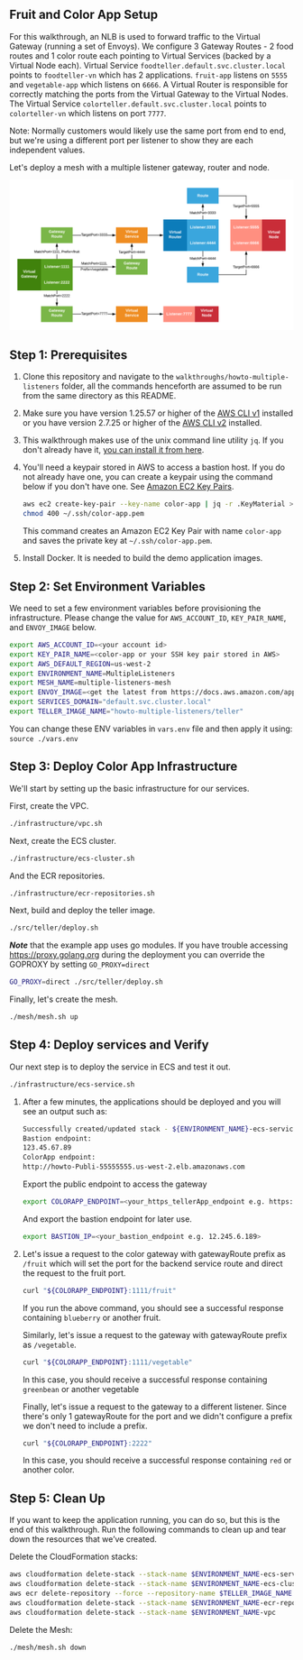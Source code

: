 ## Fruit and Color App Setup
For this walkthrough, an NLB is used to forward traffic to the Virtual Gateway (running a set of Envoys). 
We configure 3 Gateway Routes - 2 food routes and 1 color route each pointing to Virtual Services (backed by a Virtual Node each). 
Virtual Service `foodteller.default.svc.cluster.local` points to `foodteller-vn` which has 2 applications. `fruit-app` listens on `5555` and `vegetable-app` which listens on `6666`. A Virtual Router is responsible for correctly matching the ports from the Virtual Gateway to the Virtual Nodes.
The Virtual Service `colorteller.default.svc.cluster.local` points to `colorteller-vn` which listens on port `7777`.

Note: Normally customers would likely use the same port from end to end, but we're using a different port per listener to show they are each independent values.

Let's deploy a mesh with a multiple listener gateway, router and node.

![System Diagram](./howto-multiple-listeners.png "System Diagram")

## Step 1: Prerequisites

1. Clone this repository and navigate to the `walkthroughs/howto-multiple-listeners` folder, all the commands henceforth are assumed to be run from the same directory as this README.
2. Make sure you have version 1.25.57 or higher of the [AWS CLI v1](https://docs.aws.amazon.com/cli/latest/userguide/install-cliv1.html) installed or you have version 2.7.25 or higher of the [AWS CLI v2](https://docs.aws.amazon.com/cli/latest/userguide/install-cliv2.html) installed.
3. This walkthrough makes use of the unix command line utility `jq`. If you don't already have it, [you can install it from here](https://stedolan.github.io/jq/).
4. You'll need a keypair stored in AWS to access a bastion host.
   If you do not already have one, you can create a keypair using the command below if you don't have one. See [Amazon EC2 Key Pairs](https://docs.aws.amazon.com/AWSEC2/latest/UserGuide/ec2-key-pairs.html).

    ```bash
    aws ec2 create-key-pair --key-name color-app | jq -r .KeyMaterial > ~/.ssh/color-app.pem
    chmod 400 ~/.ssh/color-app.pem
    ```

    This command creates an Amazon EC2 Key Pair with name `color-app` and saves the private key at `~/.ssh/color-app.pem`.
5. Install Docker. It is needed to build the demo application images.

## Step 2: Set Environment Variables
We need to set a few environment variables before provisioning the infrastructure.
Please change the value for `AWS_ACCOUNT_ID`, `KEY_PAIR_NAME`, and `ENVOY_IMAGE` below.

```bash
export AWS_ACCOUNT_ID=<your account id>
export KEY_PAIR_NAME=<color-app or your SSH key pair stored in AWS>
export AWS_DEFAULT_REGION=us-west-2
export ENVIRONMENT_NAME=MultipleListeners
export MESH_NAME=multiple-listeners-mesh
export ENVOY_IMAGE=<get the latest from https://docs.aws.amazon.com/app-mesh/latest/userguide/envoy.html>
export SERVICES_DOMAIN="default.svc.cluster.local"
export TELLER_IMAGE_NAME="howto-multiple-listeners/teller"
```

You can change these ENV variables in `vars.env` file and then apply it using: 
`source ./vars.env`


## Step 3: Deploy Color App Infrastructure

We'll start by setting up the basic infrastructure for our services.

First, create the VPC.

```bash
./infrastructure/vpc.sh
```

Next, create the ECS cluster.

```bash
./infrastructure/ecs-cluster.sh
```

And the ECR repositories.

```bash
./infrastructure/ecr-repositories.sh
```

Next, build and deploy the teller image.

```bash
./src/teller/deploy.sh
```

**_Note_** that the example app uses go modules. If you have trouble accessing https://proxy.golang.org during the deployment you can override the GOPROXY by setting `GO_PROXY=direct`

```bash
GO_PROXY=direct ./src/teller/deploy.sh
```

Finally, let's create the mesh.

```bash
./mesh/mesh.sh up
```


## Step 4: Deploy services and Verify

Our next step is to deploy the service in ECS and test it out.

```bash
./infrastructure/ecs-service.sh
```

1. After a few minutes, the applications should be deployed and you will see an output such as:

	```bash
	Successfully created/updated stack - ${ENVIRONMENT_NAME}-ecs-service
	Bastion endpoint:
	123.45.67.89
	ColorApp endpoint:
	http://howto-Publi-55555555.us-west-2.elb.amazonaws.com
	```

	Export the public endpoint to access the gateway

	```bash
	export COLORAPP_ENDPOINT=<your_https_tellerApp_endpoint e.g. https://howto-Publi-55555555.us-west-2.elb.amazonaws.com>
	```
	And export the bastion endpoint for later use.

	```bash
	export BASTION_IP=<your_bastion_endpoint e.g. 12.245.6.189>
	```

2. Let's issue a request to the color gateway with gatewayRoute prefix as `/fruit` which will set the port for the backend service route and direct the request to the fruit port.

	```bash
	curl "${COLORAPP_ENDPOINT}:1111/fruit"
	```
	If you run the above command, you should see a successful response containing `blueberry` or another fruit.

	Similarly, let's issue a request to the gateway with gatewayRoute prefix as `/vegetable`.

	```bash
	curl "${COLORAPP_ENDPOINT}:1111/vegetable"
	```
	In this case, you should receive a successful response containing `greenbean` or another vegetable

	Finally, let's issue a request to the gateway to a different listener. Since there's only 1 gatewayRoute for the port and we didn't configure a prefix we don't need to include a prefix.

	```bash
	curl "${COLORAPP_ENDPOINT}:2222"
	```
	In this case, you should receive a successful response containing `red` or another color.

## Step 5: Clean Up

If you want to keep the application running, you can do so, but this is the end of this walkthrough.
Run the following commands to clean up and tear down the resources that we’ve created.

Delete the CloudFormation stacks:

```bash
aws cloudformation delete-stack --stack-name $ENVIRONMENT_NAME-ecs-service
aws cloudformation delete-stack --stack-name $ENVIRONMENT_NAME-ecs-cluster
aws ecr delete-repository --force --repository-name $TELLER_IMAGE_NAME
aws cloudformation delete-stack --stack-name $ENVIRONMENT_NAME-ecr-repositories
aws cloudformation delete-stack --stack-name $ENVIRONMENT_NAME-vpc
```

Delete the Mesh:

```bash
./mesh/mesh.sh down
```
